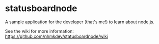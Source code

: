 statusboardnode
===============

A sample application for the developer (that's me!) to learn about node.js.

See the wiki for more information: https://github.com/nhmkdev/statusboardnode/wiki
